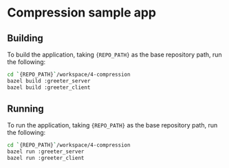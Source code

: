 # Compression sample app

## Building
To build the application, taking `{REPO_PATH}` as the base repository path, run the following:

```bash
cd `{REPO_PATH}`/workspace/4-compression
bazel build :greeter_server
bazel build :greeter_client
```

## Running
To run the application, taking `{REPO_PATH}` as the base repository path, run the following:

```bash
cd `{REPO_PATH}`/workspace/4-compression
bazel run :greeter_server
bazel run :greeter_client
```
